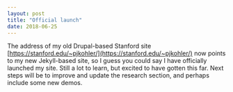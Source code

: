 ```yaml
---
layout: post
title: "Official launch"
date: 2018-06-25
---
```


The address of my old Drupal-based Stanford site [https://stanford.edu/~pjkohler/](https://stanford.edu/~pjkohler/) now points to my new Jekyll-based site, so I guess you could say I have officially launched my site. Still a lot to learn, but excited to have gotten this far. Next steps will be to improve and update the research section, and perhaps include some new demos. 